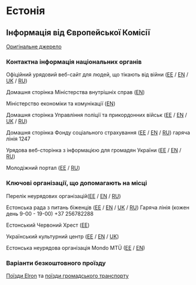 # Естонія

## Інформація від Європейської Комісії

[Оригінальне джерело](https://ec.europa.eu/info/strategy/priorities-2019-2024/stronger-europe-world/eu-solidarity-ukraine/eu-assistance-ukraine/information-people-fleeing-war-ukraine_uk)

### Контактна інформація національних органів

Офіційний урядовий веб-сайт для людей, що тікають від війни ([EE](https://kriis.ee/julgeolekuolukord-euroopas/info-ukraina-sojapogenikele/eestisse-tulemine) / [EN](https://kriis.ee/en/security-situation-europe/ukrainian-war-refugees/coming-estonia) / [UK](https://kriis.ee/uk-UA/dlya-bizhenciv-z-ukraini/priizd-do-estonii) / [RU](https://kriis.ee/ru/situaciya-s-besopasnostyu-v-evrope/dlya-bezhencev-iz-ukrainy/priezd-v-estoniyu))

Домашня сторінка Міністерства внутрішніх справ ([EN](https://www.siseministeerium.ee/en))

Міністерство економіки та комунікації ([EN](https://www.mkm.ee/en/news/ukrainian-war-refugees-can-travel-estonian-trains-and-city-and-county-buses-free-charge))

Домашня сторінка Управління поліції та прикордонних військ ([EE](https://www.politsei.ee/et/juhend/info-seoses-ukraina-sojaga) / [EN](https://www.politsei.ee/en/instructions/information-on-the-war-in-ukraine) / [UK](https://www.politsei.ee/uk/instrukciya/informaciya-u-zv-yazku-z-ukrajinskoyu-viynoyu) / [RU](https://www.politsei.ee/ru/instruktsii/informaciya-svyazannaya-s-voynoy-v-ukraine))

Домашня сторінка Фонду соціального страхування ([EE](https://sotsiaalkindlustusamet.ee/et/ukraina) / [EN](https://sotsiaalkindlustusamet.ee/en/ukraine) / [RU](https://sotsiaalkindlustusamet.ee/ru/chavo-po-obsluzhivaniyu-klientov)) гаряча лінія 1247

Урядова веб-сторінка з інформацією для громадян України ([EE](https://www.kriis.ee/julgeolekuolukord-euroopas/info-ukraina-sojapogenikele/eestisse-tulemine) / [EN](https://www.kriis.ee/en/security-situation-europe/ukrainian-war-refugees/coming-estonia) / [RU](https://www.kriis.ee/ru/situaciya-s-besopasnostyu-v-evrope/dlya-bezhencev-iz-ukrainy/priezd-v-estoniyu))

Молодіжний портал ([EE](https://www.teeviit.ee/) / [RU](https://www.teeviit.ee/ru/))

### Ключові організації, що допомагають на місці

Перелік неурядових організацій([EE](https://kriis.ee/aita-ukrainat) / [EN](https://kriis.ee/en/help-ukraine) / [RU](https://kriis.ee/ru/pomogite-ukraine))

Естонська рада з питань біженців ([EE](https://www.pagulasabi.ee/) / [EN](https://www.pagulasabi.ee/en) / [UK](https://www.pagulasabi.ee/uk) / [RU](https://www.pagulasabi.ee/ru)) Гаряча лінія (кожен день 9-00 - 19-00) +37 256782288

Естонський Червоний Хрест ([EE](https://redcross.ee/))

Український культурний центр ([EE](http://ukk.ee/et/) / [EN](http://ukk.ee/en/) / [UK](http://ukk.ee/uk/))

Естонська неурядова організація Mondo MTÜ ([EE](https://mondo.org.ee/) / [EN](https://mondo.org.ee/en/))

### Варіанти безкоштовного проїзду

[Поїзди Elron](https://www.mkm.ee/en/news/ukrainian-war-refugees-can-travel-estonian-trains-and-city-and-county-buses-free-charge) та [ поїзди громадського транспорту](https://www.mkm.ee/en/news/ukrainian-war-refugees-can-travel-estonian-trains-and-city-and-county-buses-free-charge)
